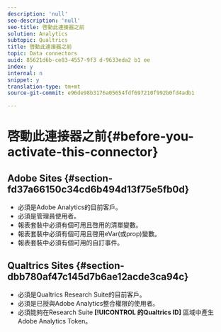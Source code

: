 ```yaml
---
description: 'null'
seo-description: 'null'
seo-title: 啓動此連接器之前
solution: Analytics
subtopic: Qualtrics
title: 啓動此連接器之前
topic: Data connectors
uuid: 85621d6b-ce83-4557-9f3 d-9633eda2 b1 ee
index: y
internal: n
snippet: y
translation-type: tm+mt
source-git-commit: e96de98b3176a05654fdf697210f992b0fd4adb1

---
```



# 啓動此連接器之前{#before-you-activate-this-connector}

## Adobe Sites {#section-fd37a66150c34cd6b494d13f75e5fb0d}

* 必須是Adobe Analytics的目前客戶。
* 必須是管理員使用者。
* 報表套裝中必須有個可用且啓用的清單變數。
* 報表套裝中必須有個可用且啓用eVar(或prop)變數。
* 報表套裝中必須有個可用的自訂事件。

## Qualtrics Sites {#section-dbb780af47c145d7b6ae12acde3ca94c}

* 必須是Qualtrics Research Suite的目前客戶。
* 必須是已授與Adobe Analytics整合權限的使用者。
* 必須能夠在Research Suite **[!UICONTROL 的Qualtrics ID]** 區域中產生Adobe Analytics Token。

